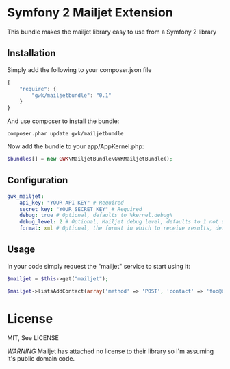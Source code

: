 # Symfony 2 Mailjet Extension #

This bundle makes the mailjet library easy to use from a Symfony 2 library

## Installation

Simply add the following to your composer.json file

```js
{
    "require": {
        "gwk/mailjetbundle": "0.1"
    }
}
```

And use composer to install the bundle:
```
composer.phar update gwk/mailjetbundle
```

Now add the bundle to your app/AppKernel.php:

```php
$bundles[] = new GWK\MailjetBundle\GWKMailjetBundle();
```

## Configuration

```yaml
gwk_mailjet:
	api_key: "YOUR API KEY" # Required
	secret_key: "YOUR SECRET KEY" # Required
	debug: true # Optional, defaults to %kernel.debug%
	debug_level: 2 # Optional, Mailjet debug level, defaults to 1 not used if debug = false
	format: xml # Optional, the format in which to receive results, defaults to json
```

## Usage

In your code simply request the "mailjet" service to start using it:

```php
$mailjet = $this->get("mailjet");

$mailjet->listsAddContact(array('method' => 'POST', 'contact' => 'foo@bar.com', 'id' => '%list_id%'));
```

License
=======

MIT, See LICENSE

*WARNING* Mailjet has attached no license to their library so I'm assuming it's public domain code.
